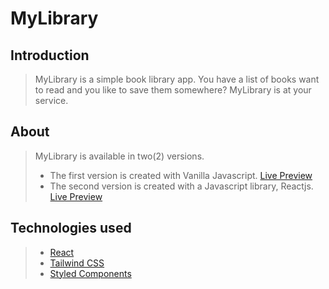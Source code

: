 # MyLibrary

## Introduction

> MyLibrary is a simple book library app. You have a list of books want to read and you like to save them somewhere? MyLibrary is at your service.

## About

> MyLibrary is available in two(2) versions.
> * The first version is created with Vanilla Javascript. [Live Preview](hhttps://rebrand.ly/asjt0a)
> * The second version is created with a Javascript library, Reactjs. [Live Preview](hhttps://rebrand.ly/e5509)

## Technologies used

> * [React](https://reactjs.org/)
> * [Tailwind CSS](https://tailwindcss.com/)
> * [Styled Components](https://www.styled-components.com/)

